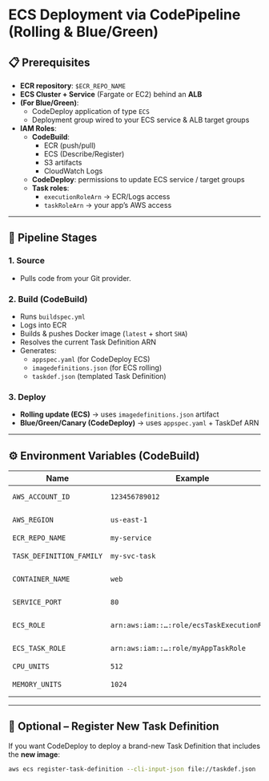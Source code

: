 # ECS Deployment via CodePipeline (Rolling & Blue/Green)

## 📋 Prerequisites

- **ECR repository**: `$ECR_REPO_NAME`  
- **ECS Cluster + Service** (Fargate or EC2) behind an **ALB**  
- **(For Blue/Green)**:  
  - CodeDeploy application of type `ECS`  
  - Deployment group wired to your ECS service & ALB target groups  
- **IAM Roles**:
  - **CodeBuild**:  
    - ECR (push/pull)  
    - ECS (Describe/Register)  
    - S3 artifacts  
    - CloudWatch Logs  
  - **CodeDeploy**: permissions to update ECS service / target groups  
  - **Task roles**:  
    - `executionRoleArn` → ECR/Logs access  
    - `taskRoleArn` → your app’s AWS access  

---

## 🚀 Pipeline Stages

### 1. Source
- Pulls code from your Git provider.

### 2. Build (CodeBuild)
- Runs `buildspec.yml`  
- Logs into ECR  
- Builds & pushes Docker image (`latest` + short `SHA`)  
- Resolves the current Task Definition ARN  
- Generates:
  - `appspec.yaml` (for CodeDeploy ECS)  
  - `imagedefinitions.json` (for ECS rolling)  
  - `taskdef.json` (templated Task Definition)  

### 3. Deploy
- **Rolling update (ECS)** → uses `imagedefinitions.json` artifact  
- **Blue/Green/Canary (CodeDeploy)** → uses `appspec.yaml` + TaskDef ARN  

---

## ⚙️ Environment Variables (CodeBuild)

| Name | Example | Purpose |
|------|---------|---------|
| `AWS_ACCOUNT_ID` | `123456789012` | ECR registry/account |
| `AWS_REGION` | `us-east-1` | Region for AWS calls |
| `ECR_REPO_NAME` | `my-service` | ECR repo name |
| `TASK_DEFINITION_FAMILY` | `my-svc-task` | ECS task family name |
| `CONTAINER_NAME` | `web` | Container name in TaskDef |
| `SERVICE_PORT` | `80` | Container/ALB port |
| `ECS_ROLE` | `arn:aws:iam::…:role/ecsTaskExecutionRole` | Execution role ARN |
| `ECS_TASK_ROLE` | `arn:aws:iam::…:role/myAppTaskRole` | App task role ARN |
| `CPU_UNITS` | `512` | Fargate CPU |
| `MEMORY_UNITS` | `1024` | Fargate memory (MiB) |

---

## 🔄 Optional – Register New Task Definition

If you want CodeDeploy to deploy a brand-new Task Definition that includes the **new image**:

```bash
aws ecs register-task-definition --cli-input-json file://taskdef.json
